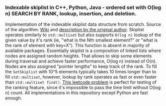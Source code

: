 ### Indexable skiplist in C++, Python, Java - ordered set with O(log n) SEARCH BY RANK, lookup, insertion, and deletion. 
Implementation of the indexable skiplist data structure from scratch. Source of the algorithm: [Wiki](https://en.wikipedia.org/wiki/Skip_list) and [description by the original author](https://citeseerx.ist.psu.edu/viewdoc/download?doi=10.1.1.17.524&rep=rep1&type=pdf). Skiplist operates similarly to `std::multiset` but also supports `O(log n)` lookup of the given value by it's rank (ie, "what is the Nth smallest element?" or "what is the rank of element with key=X"). This function is absent in majority of available packages. Essentially skiplist is a composition of linked lists where nodes are assigned random heights. That allows to skip some elements during traversal and achieve faster performance, O(log n) instead of O(n). Nodes are also assigned "pointer lengths" to keep track of the rank. 
To fill the `SetSkiplist` with 10^5 elements typically takes 10 times longer than to fill `std::multiset`, however, lookup by rank operates as fast or even faster than `std::multiset find()`. 
[This leetcode problem](https://leetcode.com/problems/count-of-smaller-numbers-after-self/) is perfect for testing of the ranking feature, since it's impossible to pass the time limit without O(log n) count. All implementations in this repository except Python are fast enough. 

